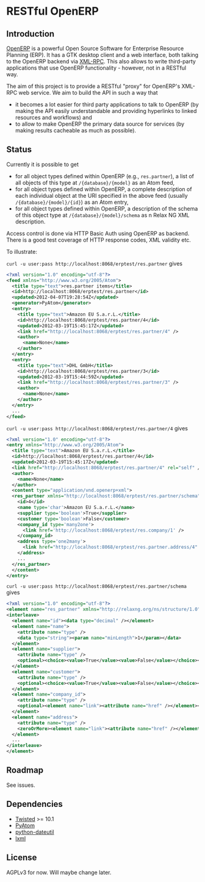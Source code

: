# RESTful OpenERP

## Introduction

[OpenERP](http://www.openerp.com/) is a powerful Open Source Software for Enterprise Resource Planning (ERP). It has a GTK desktop client and a web interface, both talking to the OpenERP backend via [XML-RPC](http://en.wikipedia.org/wiki/XML-RPC). This also allows to write third-party applications that use OpenERP functionality - however, not in a RESTful way.

The aim of this project is to provide a RESTful "proxy" for OpenERP's XML-RPC web service. We aim to build the API in such a way that

* it becomes a lot easier for third party applications to talk to OpenERP (by making the API easily understandable and providing hyperlinks to linked resources and workflows) and  
* to allow to make OpenERP the primary data source for services (by making results cacheable as much as possible).

## Status

Currently it is possible to get

* for all object types defined within OpenERP (e.g., `res.partner`), a list of all objects of this type at `/{database}/{model}` as an Atom feed,
* for all object types defined within OpenERP, a complete description of each individual object at the URI specified in the above feed (usually `/{database}/{model}/{id}`) as an Atom entry,
* for all object types defined within OpenERP, a description of the schema of this object type at `/{database}/{model}/schema` as n Relax NG XML description.

Access control is done via HTTP Basic Auth using OpenERP as backend. There is a good test coverage of HTTP response codes, XML validity etc.

To illustrate:

`curl -u user:pass http://localhost:8068/erptest/res.partner` gives

```xml
<?xml version="1.0" encoding="utf-8"?>
<feed xmlns="http://www.w3.org/2005/Atom">
  <title type="text">res.partner items</title>
  <id>http://localhost:8068/erptest/res.partner</id>
  <updated>2012-04-07T19:28:54Z</updated>
  <generator>PyAtom</generator>
  <entry>
    <title type="text">Amazon EU S.a.r.L.</title>
    <id>http://localhost:8068/erptest/res.partner/4</id>
    <updated>2012-03-19T15:45:17Z</updated>
    <link href="http://localhost:8068/erptest/res.partner/4" />
    <author>
      <name>None</name>
    </author>
  </entry>
  <entry>
    <title type="text">DHL GmbH</title>
    <id>http://localhost:8068/erptest/res.partner/3</id>
    <updated>2012-03-19T15:44:59Z</updated>
    <link href="http://localhost:8068/erptest/res.partner/3" />
    <author>
      <name>None</name>
    </author>
  </entry>
  ...
</feed>
```

`curl -u user:pass http://localhost:8068/erptest/res.partner/4` gives

```xml
<?xml version="1.0" encoding="utf-8"?>
<entry xmlns="http://www.w3.org/2005/Atom">
  <title type="text">Amazon EU S.a.r.L.</title>
  <id>http://localhost:8068/erptest/res.partner/4</id>
  <updated>2012-03-19T15:45:17Z</updated>
  <link href="http://localhost:8068/erptest/res.partner/4" rel="self" />
  <author>
    <name>None</name>
  </author>
  <content type="application/vnd.openerp+xml">
  <res_partner xmlns="http://localhost:8068/erptest/res.partner/schema">
    <id>4</id>
    <name type='char'>Amazon EU S.a.r.L.</name>
    <supplier type='boolean'>True</supplier>
    <customer type='boolean'>False</customer>
    <company_id type='many2one'>
      <link href='http://localhost:8068/erptest/res.company/1' />
    </company_id>
    <address type='one2many'>
      <link href="http://localhost:8068/erptest/res.partner.address/4" />
    </address>
    ...
  </res_partner>
  </content>
</entry>
```

`curl -u user:pass http://localhost:8068/erptest/res.partner/schema` gives

```xml
<?xml version="1.0" encoding="utf-8"?>
<element name="res_partner" xmlns="http://relaxng.org/ns/structure/1.0" datatypeLibrary="http://www.w3.org/2001/XMLSchema-datatypes" ns="http://localhost:8068/erptest/res.partner/schema">
<interleave>
  <element name="id"><data type="decimal" /></element>
  <element name="name">
    <attribute name="type" />
    <data type="string"><param name="minLength">1</param></data>
  </element>
  <element name="supplier">
    <attribute name="type" />
    <optional><choice><value>True</value><value>False</value></choice></optional>
  </element>
  <element name="customer">
    <attribute name="type" />
    <optional><choice><value>True</value><value>False</value></choice></optional>
  </element>
  <element name="company_id">
    <attribute name="type" />
    <optional><element name="link"><attribute name="href" /></element></optional>
  </element>
  <element name="address">
    <attribute name="type" />
    <zeroOrMore><element name="link"><attribute name="href" /></element></zeroOrMore>
  </element>
  ...
</interleave>
</element>
```

## Roadmap

See issues.

## Dependencies

* [Twisted](http://twistedmatrix.com/trac/) >= 10.1
* [PyAtom](https://github.com/sramana/pyatom)
* [python-dateutil](http://labix.org/python-dateutil)
* [lxml](http://lxml.de/)

## License

AGPLv3 for now. Will maybe change later.

